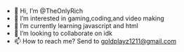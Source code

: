 - 👋 Hi, I’m @TheOnlyRich
- 👀 I’m interested in gaming,coding,and video making
- 🌱 I’m currently learning javascript and html
- 💞️ I’m looking to collaborate on idk
- 📫 How to reach me? Send to goldplayz1211@gmail.com

<!---
TheOnlyRich/TheOnlyRich is a ✨ special ✨ repository because its `README.md` (this file) appears on your GitHub profile.
You can click the Preview link to take a look at your changes.
--->
